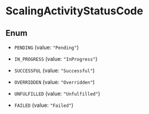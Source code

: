 

# ScalingActivityStatusCode

## Enum


* `PENDING` (value: `"Pending"`)

* `IN_PROGRESS` (value: `"InProgress"`)

* `SUCCESSFUL` (value: `"Successful"`)

* `OVERRIDDEN` (value: `"Overridden"`)

* `UNFULFILLED` (value: `"Unfulfilled"`)

* `FAILED` (value: `"Failed"`)



